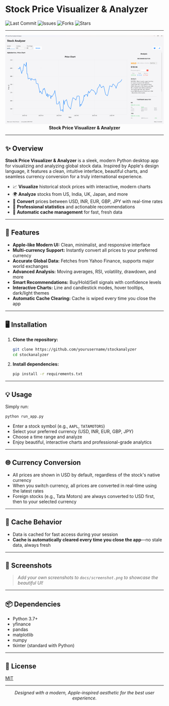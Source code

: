

# Stock Price Visualizer & Analyzer

![Last Commit](https://img.shields.io/github/last-commit/yourusername/stockanalyzer)
![Issues](https://img.shields.io/github/issues/yourusername/stockanalyzer)
![Forks](https://img.shields.io/github/forks/yourusername/stockanalyzer)
![Stars](https://img.shields.io/github/stars/yourusername/stockanalyzer)

---

<div align="center">
  <img src="docs/screenshot.png" alt="StockAnalyzer UI" width="700"/>
  <br/>
  <b>Stock Price Visualizer & Analyzer</b>
  <br/>
  
</div>

---

## ✨ Overview

**Stock Price Visualizer & Analyzer** is a sleek, modern Python desktop app for visualizing and analyzing global stock data. Inspired by Apple's design language, it features a clean, intuitive interface, beautiful charts, and seamless currency conversion for a truly international experience.

- 📈 **Visualize** historical stock prices with interactive, modern charts
- 🌍 **Analyze** stocks from US, India, UK, Japan, and more
- 💱 **Convert** prices between USD, INR, EUR, GBP, JPY with real-time rates
- 🧮 **Professional statistics** and actionable recommendations
- 🧊 **Automatic cache management** for fast, fresh data

---

## 🚀 Features

- **Apple-like Modern UI:** Clean, minimalist, and responsive interface
- **Multi-currency Support:** Instantly convert all prices to your preferred currency
- **Accurate Global Data:** Fetches from Yahoo Finance, supports major world exchanges
- **Advanced Analysis:** Moving averages, RSI, volatility, drawdown, and more
- **Smart Recommendations:** Buy/Hold/Sell signals with confidence levels
- **Interactive Charts:** Line and candlestick modes, hover tooltips, dark/light themes
- **Automatic Cache Clearing:** Cache is wiped every time you close the app

---

## 🖥️ Installation

1. **Clone the repository:**
   ```bash
   git clone https://github.com/yourusername/stockanalyzer
   cd stockanalyzer
   ```
2. **Install dependencies:**
   ```bash
   pip install -r requirements.txt
   ```

---

## 💡 Usage

Simply run:
```bash
python run_app.py
```

- Enter a stock symbol (e.g., `AAPL`, `TATAMOTORS`)
- Select your preferred currency (USD, INR, EUR, GBP, JPY)
- Choose a time range and analyze
- Enjoy beautiful, interactive charts and professional-grade analytics

---

## 🌐 Currency Conversion
- All prices are shown in USD by default, regardless of the stock's native currency
- When you switch currency, all prices are converted in real-time using the latest rates
- Foreign stocks (e.g., Tata Motors) are always converted to USD first, then to your selected currency

---

## 🧊 Cache Behavior
- Data is cached for fast access during your session
- **Cache is automatically cleared every time you close the app**—no stale data, always fresh

---

## 📸 Screenshots

> _Add your own screenshots to `docs/screenshot.png` to showcase the beautiful UI!_

---

## 📦 Dependencies
- Python 3.7+
- yfinance
- pandas
- matplotlib
- numpy
- tkinter (standard with Python)

---

## 📝 License
[MIT](LICENSE)

---

<div align="center">
  <i>Designed with a modern, Apple-inspired aesthetic for the best user experience.</i>
</div>


